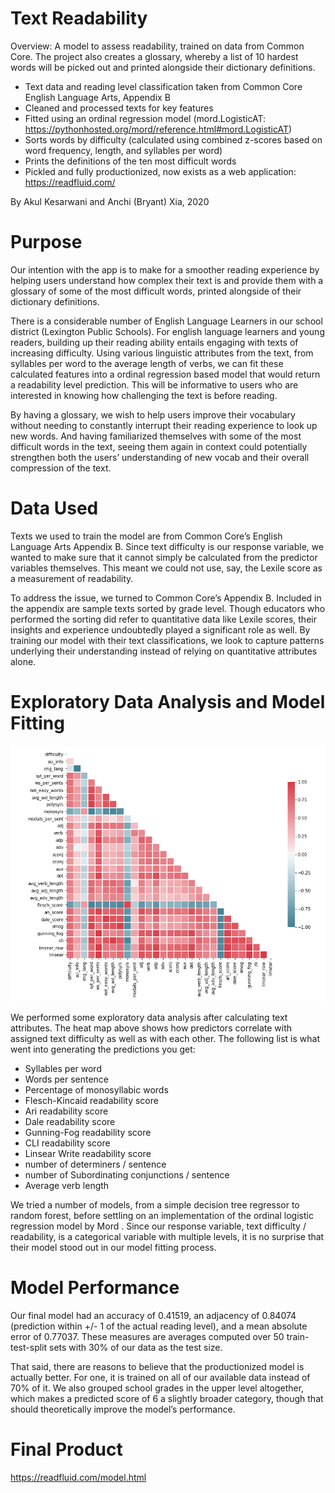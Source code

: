 
# Text Readability

Overview: A model to assess readability, trained on data from Common Core. The project also creates a glossary, whereby a list of 10 hardest words will be picked out and printed alongside their dictionary definitions. 

* Text data and reading level classification taken from Common Core English Language Arts, Appendix B
* Cleaned and processed texts for key features
* Fitted using an ordinal regression model (mord.LogisticAT: https://pythonhosted.org/mord/reference.html#mord.LogisticAT)
* Sorts words by difficulty (calculated using combined z-scores based on word frequency, length, and syllables per word)
* Prints the definitions of the ten most difficult words
* Pickled and fully productionized, now exists as a web application: https://readfluid.com/

By Akul Kesarwani and Anchi (Bryant) Xia, 2020

# Purpose

Our intention with the app is to make for a smoother reading experience by helping users understand how complex their text is and provide them with a glossary of some of the most difficult words, printed alongside of their dictionary definitions.

There is a considerable number of English Language Learners in our school district (Lexington Public Schools). For english language learners and young readers, building up their reading ability entails engaging with texts of increasing difficulty. Using various linguistic attributes from the text, from syllables per word to the average length of verbs, we can fit these calculated features into a ordinal regression based model that would return a readability level prediction. This will be informative to users who are interested in knowing how challenging the text is before reading.

By having a glossary, we wish to help users improve their vocabulary without needing to constantly interrupt their reading experience to look up new words. And having familiarized themselves with some of the most difficult words in the text, seeing them again in context could potentially strengthen both the users’ understanding of new vocab and their overall compression of the text.

# Data Used

Texts we used to train the model are from Common Core’s English Language Arts Appendix B. Since text difficulty is our response variable, we wanted to make sure that it cannot simply be calculated from the predictor variables themselves. This meant we could not use, say, the Lexile score as a measurement of readability.

To address the issue, we turned to Common Core’s Appendix B. Included in the appendix are sample texts sorted by grade level. Though educators who performed the sorting did refer to quantitative data like Lexile scores, their insights and experience undoubtedly played a significant role as well. By training our model with their text classifications, we look to capture patterns underlying their understanding instead of relying on quantitative attributes alone.

# Exploratory Data Analysis and Model Fitting

![Correlation](https://github.com/AkulK1/TextReadability/blob/master/images/corr.PNG)

We performed some exploratory data analysis after calculating text attributes. The heat map above shows how predictors correlate with assigned text difficulty as well as with each other. The following list is what went into generating the predictions you get:

* Syllables per word
* Words per sentence
* Percentage of monosyllabic words
* Flesch-Kincaid readability score
* Ari readability score
* Dale readability score
* Gunning-Fog readability score
* CLI readability score
* Linsear Write readability score
* number of determiners / sentence
* number of Subordinating conjunctions / sentence
* Average verb length

We tried a number of models, from a simple decision tree regressor to random forest, before settling on an implementation of the ordinal logistic regression model by Mord . Since our response variable, text difficulty / readability, is a categorical variable with multiple levels, it is no surprise that their model stood out in our model fitting process.

# Model Performance

Our final model had an accuracy of 0.41519, an adjacency of 0.84074 (prediction within +/- 1 of the actual reading level), and a mean absolute error of 0.77037. These measures are averages computed over 50 train-test-split sets with 30% of our data as the test size.

That said, there are reasons to believe that the productionized model is actually better. For one, it is trained on all of our available data instead of 70% of it. We also grouped school grades in the upper level altogether, which makes a predicted score of 6 a slightly broader category, though that should theoretically improve the model’s performance.

# Final Product

https://readfluid.com/model.html

